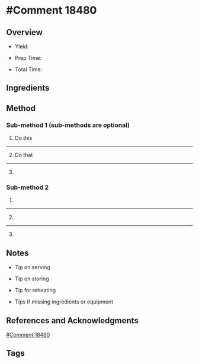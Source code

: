 # #Comment 18480

## Overview

- Yield:

- Prep Time:

- Total Time:

## Ingredients



## Method

### Sub-method 1 (sub-methods are optional)

1. Do this
---
2. Do that
---
3.

### Sub-method 2

1.
---
2.
---
3.

## Notes

- Tip on serving

- Tip on storing

- Tip for reheating

- Tips if missing ingredients or equipment

## References and Acknowledgments

[#Comment 18480](http://www.halfbakedharvest.com/hawaiian-bbq-quesadillas-with-pineapple-mango-guacamole/#comment-18480)

## Tags


